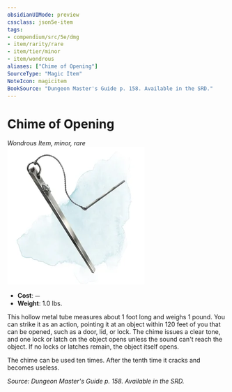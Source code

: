 ```yaml
---
obsidianUIMode: preview
cssclass: json5e-item
tags:
- compendium/src/5e/dmg
- item/rarity/rare
- item/tier/minor
- item/wondrous
aliases: ["Chime of Opening"]
SourceType: "Magic Item"
NoteIcon: magicitem
BookSource: "Dungeon Master's Guide p. 158. Available in the SRD."
---
```

# Chime of Opening
*Wondrous Item, minor, rare*  
![](https://raw.githubusercontent.com/5etools-mirror-2/5etools-img/main/items/DMG/Chime%20of%20Opening.webp#right)  

- **Cost**: ⏤
- **Weight**: 1.0 lbs.

This hollow metal tube measures about 1 foot long and weighs 1 pound. You can strike it as an action, pointing it at an object within 120 feet of you that can be opened, such as a door, lid, or lock. The chime issues a clear tone, and one lock or latch on the object opens unless the sound can't reach the object. If no locks or latches remain, the object itself opens.

The chime can be used ten times. After the tenth time it cracks and becomes useless.

*Source: Dungeon Master's Guide p. 158. Available in the SRD.*